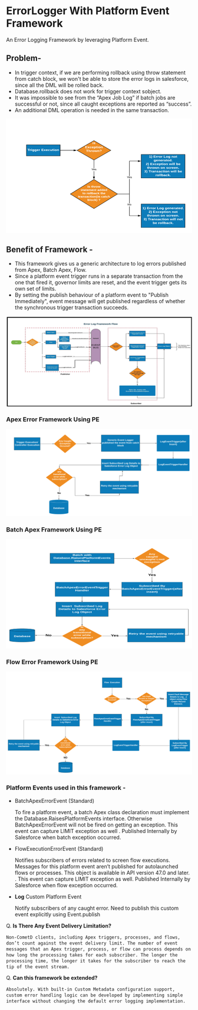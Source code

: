 # ErrorLogger With Platform Event Framework

An Error Logging Framework by leveraging Platform Event.

## Problem-
- In trigger context, if we are performing rollback using throw statement from catch block, we won't be able to store the error logs in salesforce, since all the DML will be rolled back.
- Database.rollback does not work for trigger context sobject.
- It was impossible to see from the “Apex Job Log” if batch jobs are successful or not, since all caught exceptions are reported as “success”.
- An additional DML operation is needed in the same transaction.

![](images/CommonErrorProblem.png)

## Benefit of Framework -

- This framework gives us a generic architecture to log errors published from Apex, Batch Apex, Flow.
- Since a platform event trigger runs in a separate transaction from the one that fired it, governor limits are reset, and the event trigger gets its own set of limits.
- By setting the publish behaviour of a platform event to "Publish Immediately", event message will get published regardless of whether the synchronous trigger transaction succeeds.

![](images/ErrorLoggingArchitecture.png)

### Apex Error Framework Using PE

![](images/ApexErrorFramework.png)

### Batch Apex Framework Using PE

![](images/BatchApexFramework.png)

### Flow Error Framework Using PE

![](images/FlowErrorFramework.png)

### Platform Events used in this framework - 
-  BatchApexErrorEvent  (Standard)

    To fire a platform event, a batch Apex class declaration must implement the Database.RaisesPlatformEvents interface. Otherwise BatchApexErrorEvent will not be fired on getting an exception. This event can capture LIMIT exception as well . Published Internally by Salesforce when batch exception occurred.

- FlowExecutionErrorEvent (Standard)

    Notifies subscribers of errors related to screen flow executions. Messages for this platform event aren’t published for autolaunched flows or processes. This object is available in API version 47.0 and later. . This event can capture LIMIT exception as well. Published Internally by Salesforce when flow exception occurred.

- **Log** Custom Platform Event

    Notify subscribers of any caught error. Need to publish this custom event explicitly using Event.publish

Q. **Is There Any Event Delivery Limitation?**

    Non-CometD clients, including Apex triggers, processes, and flows, don’t count against the event delivery limit. The number of event messages that an Apex trigger, process, or flow can process depends on how long the processing takes for each subscriber. The longer the processing time, the longer it takes for the subscriber to reach the tip of the event stream.

Q. **Can this framework be extended?**

    Absolutely. With built-in Custom Metadata configuration support, custom error handling logic can be developed by implementing simple interface without changing the default error logging implementation.
